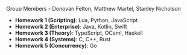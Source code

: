Group Members - Donovan Felton, Matthew Martel, Stanley Nicholson

- **Homework 1 (Scripting)**: Lua, Python, JavaScript
- **Homework 2 (Enterprise)**: Java, Kotlin, Swift
- **Homework 3 (Theory)**: TypeScript, OCaml, Haskell
- **Homework 4 (Systems)**: C, C++, Rust
- **Homework 5 (Concurrency)**: Go

